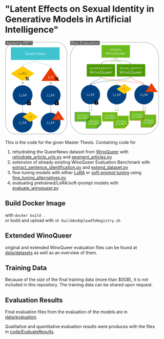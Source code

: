 # "Latent Effects on Sexual Identity in Generative Models in Artificial Intelligence"

![Method Overview](overview.png)


This is the code for the given Master Thesis. Containing code for
1. rehydrating the QueerNews dataset from [WinoQueer](https://github.com/katyfelkner/winoqueer/tree/main) with [rehydrate_article_urls.py](code/Winoqueer/rehydrate_article_urls.py) and [segment_articles.py](code/Winoqueer/segment_articles.py)
2. extension of already existing WinoQueer Evaluation Benchmark with [extract_sentence_identification.py](code/Winoqueer/extract_sentence_identification.py) and [extend_dataset.py](code/Winoqueer/extend_dataset.py)
3. fine-tuning models with either [LoRA](https://arxiv.org/pdf/2106.09685) or [soft-prompt tuning](https://arxiv.org/pdf/2104.08691) using [fine_tuning_alternatives.py](code/fine_tuning_alternatives.py)
4. evaluating pretrained/LoRA/soft-prompt models with [evaluate_winoqueer.py](code/evaluate_winoqueer.py)


## Build Docker Image
with ``docker build . `` \
or build and upload with `` sh buildAndUploadToRegistry.sh ``

## Extended WinoQueer
original and extended WinoQueer evaluation files can be found at [data/datasets](data/datasets) as well as an overview of them.

## Training Data
Because of the size of the final training data (more than $0GB), it is not included in this repository. The training data can be shared upon request.

## Evaluation Results 
Final evaluation files from the evaluation of the models are in [data/evaluation](data/evaluation).

Qualitative and quantitative evaluation results were produces with the files in [code/EvaluateResults](code/EvaluateResults).



